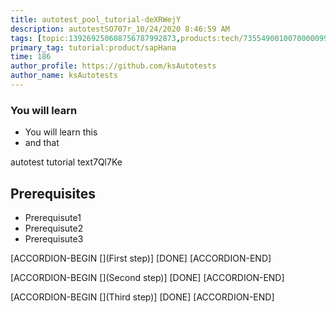 ```yaml
---
title: autotest_pool_tutorial-deXRWejY
description: autotestSO707r_10/24/2020 8:46:59 AM
tags: [topic:139269250608756787992873,products:tech/73554900100700000996,tutorial:experience/advanced]
primary_tag: tutorial:product/sapHana
time: 186
author_profile: https://github.com/ksAutotests
author_name: ksAutotests
---
```

### You will learn
- You will learn this
- and that

autotest tutorial text7Ql7Ke

## Prerequisites
- Prerequisute1
- Prerequisute2
- Prerequisute3

[ACCORDION-BEGIN [](First step)]
[DONE]
[ACCORDION-END]

[ACCORDION-BEGIN [](Second step)]
[DONE]
[ACCORDION-END]

[ACCORDION-BEGIN [](Third step)]
[DONE]
[ACCORDION-END]

